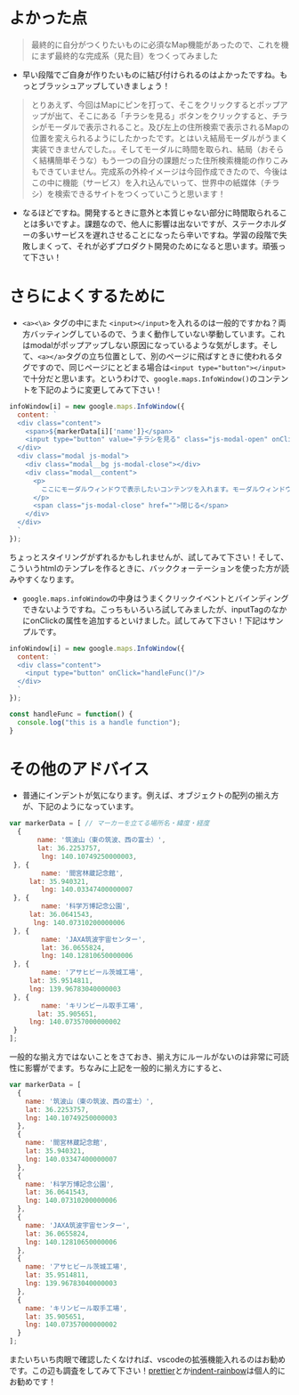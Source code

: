 # よかった点
> 最終的に自分がつくりたいものに必須なMap機能があったので、これを機にまず最終的な完成系（見た目）をつくってみました
- 早い段階でご自身が作りたいものに結び付けられるのはよかったですね。もっとブラッシュアップしていきましょう！

> とりあえず、今回はMapにピンを打って、そこをクリックするとポップアップが出て、そこにある「チラシを見る」ボタンをクリックすると、チラシがモーダルで表示されること。及び左上の住所検索で表示されるMapの位置を変えられるようにしたかったです。とはいえ結局モーダルがうまく実装できませんでした。。そしてモーダルに時間を取られ、結局（おそらく結構簡単そうな）もう一つの自分の課題だった住所検索機能の作りこみもできていません。完成系の外枠イメージは今回作成できたので、今後はこの中に機能（サービス）を入れ込んでいって、世界中の紙媒体（チラシ）を検索できるサイトをつくっていこうと思います！
- なるほどですね。開発するときに意外と本質じゃない部分に時間取られることは多いですよ。課題なので、他人に影響は出ないですが、ステークホルダーの多いサービスを遅れさせることになったら辛いですね。学習の段階で失敗しまくって、それが必ずプロダクト開発のためになると思います。頑張って下さい！

# さらによくするために
- `<a><\a>` タグの中にまた `<input></input>`を入れるのは一般的ですかね？両方バッティングしているので、うまく動作していない挙動しています。これはmodalがポップアップしない原因になっているような気がします。そして、`<a></a>`タグの立ち位置として、別のページに飛ばすときに使われるタグですので、同じページにとどまる場合は`<input type="button"></input>`で十分だと思います。というわけで、`google.maps.InfoWindow()`のコンテントを下記のように変更してみて下さい！
```js
infoWindow[i] = new google.maps.InfoWindow({
  content: `
  <div class="content">
    <span>${markerData[i]['name']}</span>
    <input type="button" value="チラシを見る" class="js-modal-open" onClick="handleFunc()"/>
  </div>
  <div class="modal js-modal">
    <div class="modal__bg js-modal-close"></div>
    <div class="modal__content">
      <p>
        ここにモーダルウィンドウで表示したいコンテンツを入れます。モーダルウィンドウを閉じる場合は下の「閉じる」をクリックするか、背景の黒い部分をクリックしても閉じることができます。
      </p>
      <span class="js-modal-close" href="">閉じる</span>
    </div>
  </div>
  `
});
```
  ちょっとスタイリングがずれるかもしれませんが、試してみて下さい！そして、こういうhtmlのテンプレを作るときに、バッククォーテーションを使った方が読みやすくなります。

- `google.maps.infoWindow`の中身はうまくクリックイベントとバインディングできないようですね。こっちもいろいろ試してみましたが、inputTagのなかにonClickの属性を追加するといけました。試してみて下さい！下記はサンプルです。

```js
infoWindow[i] = new google.maps.InfoWindow({
  content: `
  <div class="content">
    <input type="button" onClick="handleFunc()"/>
  </div>
  `
});

const handleFunc = function() {
  console.log("this is a handle function");
}
```

# その他のアドバイス
- 普通にインデントが気になります。例えば、オブジェクトの配列の揃え方が、下記のようになっています。
```js
var markerData = [ // マーカーを立てる場所名・緯度・経度
  {
       name: '筑波山（東の筑波、西の富士）',
       lat: 36.2253757,
        lng: 140.10749250000003,
 }, {
        name: '間宮林蔵記念館',
     lat: 35.940321,
        lng: 140.03347400000007
 }, {
        name: '科学万博記念公園',
     lat: 36.0641543,
      lng: 140.07310200000006
 }, {
        name: 'JAXA筑波宇宙センター',
        lat: 36.0655824,
        lng: 140.12810650000006
 }, {
        name: 'アサヒビール茨城工場',
     lat: 35.9514811,
     lng: 139.96783040000003
 }, {
        name: 'キリンビール取手工場',
       lat: 35.905651,
     lng: 140.07357000000002
 }
];
```
  一般的な揃え方ではないことをさておき、揃え方にルールがないのは非常に可読性に影響がでます。ちなみに上記を一般的に揃え方にすると、
```js
var markerData = [ 
  {
    name: '筑波山（東の筑波、西の富士）',
    lat: 36.2253757,
    lng: 140.10749250000003
  }, 
  {
    name: '間宮林蔵記念館',
    lat: 35.940321,
    lng: 140.03347400000007
  }, 
  {
    name: '科学万博記念公園',
    lat: 36.0641543,
    lng: 140.07310200000006
  }, 
  {
    name: 'JAXA筑波宇宙センター',
    lat: 36.0655824,
    lng: 140.12810650000006
  }, 
  {
    name: 'アサヒビール茨城工場',
    lat: 35.9514811,
    lng: 139.96783040000003
  }, 
  {
    name: 'キリンビール取手工場',
    lat: 35.905651,
    lng: 140.07357000000002
  }
];
```
  またいちいち肉眼で確認したくなければ、vscodeの拡張機能入れるのはお勧めです。この辺も調査をしてみて下さい！[prettier](https://marketplace.visualstudio.com/items?itemName=esbenp.prettier-vscode)とか[indent-rainbow](https://marketplace.visualstudio.com/items?itemName=oderwat.indent-rainbow)は個人的にお勧めです！